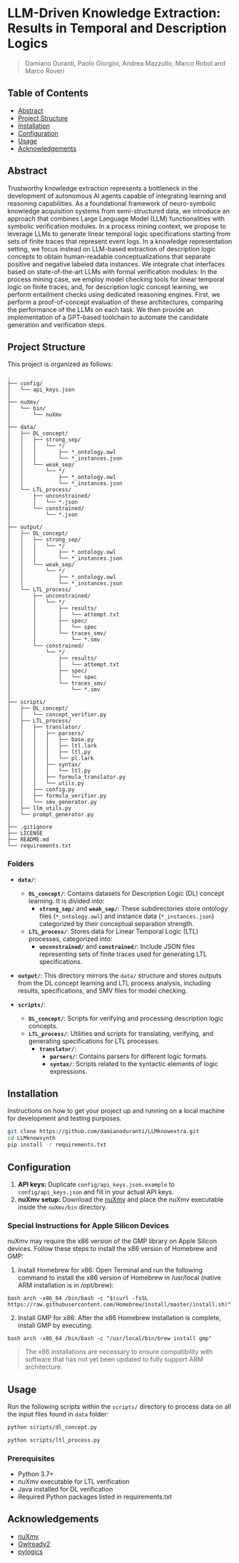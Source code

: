 # LLM-Driven Knowledge Extraction: Results in Temporal and Description Logics

> Damiano Duranti, Paolo Giorgini, Andrea Mazzullo, Marco Robol and Marco Roveri

## Table of Contents

- [Abstract](#abstract)
- [Project Structure](#project-structure)
- [Installation](#installation)
- [Configuration](#configuration)
- [Usage](#usage)
- [Acknowledgements](#acknowledgements)

## Abstract

Trustworthy knowledge extraction represents a bottleneck in the development of autonomous AI agents capable of integrating learning and reasoning capabilities. As a foundational framework of neuro-symbolic knowledge acquisition systems from semi-structured data, we introduce an approach
that combines Large Language Model (LLM) functionalities with symbolic verification modules. In a process mining context, we propose to leverage LLMs to generate linear temporal logic specifications starting from sets of finite traces that represent event logs. In a knowledge representation setting, we focus instead on LLM-based extraction of description logic concepts to obtain human-readable conceptualizations that separate positive and negative labeled data instances. We integrate chat interfaces based on state-of-the-art LLMs with formal verification modules: In the process mining case, we employ model checking tools for linear temporal logic on finite traces; and, for description logic concept learning, we perform entailment checks using dedicated reasoning engines. First, we perform a proof-of-concept evaluation of these architectures, comparing the performance of the LLMs on each task. We then provide an implementation of a GPT-based toolchain to automate the candidate generation and verification steps.

## Project Structure

This project is organized as follows:

```text
.
├── config/
│   └── api_keys.json
│
├── nuXmv/
│   └── bin/
│       └── nuXmv
│
├── data/
│   ├── DL_concept/
│   │   ├── strong_sep/
│   │   │   └── */
│   │   │       ├── *_ontology.owl
│   │   │       └── *_instances.json
│   │   └── weak_sep/
│   │       └── */
│   │           ├── *_ontology.owl
│   │           └── *_instances.json
│   └── LTL_process/
│       ├── unconstrained/
│       │   └── *.json
│       └── constrained/
│           └── *.json
│
├── output/
│   ├── DL_concept/
│   │   ├── strong_sep/
│   │   │   └── */
│   │   │       ├── *_ontology.owl
│   │   │       └── *_instances.json
│   │   └── weak_sep/
│   │       └── */
│   │           ├── *_ontology.owl
│   │           └── *_instances.json
│   └── LTL_process/
│       ├── unconstrained/
│       │   └── */
│       │       ├── results/
│       │       │   └── attempt.txt
│       │       ├── spec/
│       │       │   └── spec
│       │       └── traces_smv/
│       │           └── *.smv
│       └── constrained/
│           └── */
│               ├── results/
│               │   └── attempt.txt
│               ├── spec/
│               │   └── spec
│               └── traces_smv/
│                   └── *.smv
│
├── scripts/
│   ├── DL_concept/
│   │   └── concept_verifier.py
│   ├── LTL_process/
│   │   ├── translator/
│   │   │   ├── parsers/
│   │   │   │   ├── base.py
│   │   │   │   ├── ltl.lark
│   │   │   │   ├── ltl.py
│   │   │   │   └── pl.lark
│   │   │   ├── syntax/
│   │   │   │   └── ltl.py
│   │   │   ├── formula_translator.py
│   │   │   └── utils.py
│   │   ├── config.py
│   │   ├── formula_verifier.py
│   │   └── smv_generator.py
│   ├── llm_utils.py
│   └── prompt_generator.py
│
├── .gitignore
├── LICENSE
├── README.md
└── requirements.txt
```

### Folders

- **`data/`**:
  - **`DL_concept/`**: Contains datasets for Description Logic (DL) concept learning. It is divided into:
    - **`strong_sep/`** and **`weak_sep/`**: These subdirectories store ontology files (`*_ontology.owl`) and instance data (`*_instances.json`) categorized by their conceptual separation strength.
  - **`LTL_process/`**: Stores data for Linear Temporal Logic (LTL) processes, categorized into:
    - **`unconstrained/`** and **`constrained/`**: Include JSON files representing sets of finite traces used for generating LTL specifications.

- **`output/`**: This directory mirrors the `data/` structure and stores outputs from the DL concept learning and LTL process analysis, including results, specifications, and SMV files for model checking.

- **`scripts/`**:
  - **`DL_concept/`**: Scripts for verifying and processing description logic concepts.
  - **`LTL_process/`**: Utilities and scripts for translating, verifying, and generating specifications for LTL processes.
    - **`translator/`**:
      - **`parsers/`**: Contains parsers for different logic formats.
      - **`syntax/`**: Scripts related to the syntactic elements of logic expressions.

## Installation

Instructions on how to get your project up and running on a local machine for development and testing purposes.

```bash
git clone https://github.com/damianoduranti/LLMknowextra.git
cd LLMknowsynth
pip install -r requirements.txt
```

## Configuration

1. **API keys:** Duplicate ```config/api_keys.json.example``` to ```config/api_keys.json``` and fill in your actual API keys.
2. **nuXmv setup:** Download the [nuXmv](https://nuxmv.fbk.eu/) and place the nuXmv executable inside the ```nuXmv/bin``` directory.

### Special Instructions for Apple Silicon Devices

nuXmv may require the x86 version of the GMP library on Apple Silicon devices. Follow these steps to install the x86 version of Homebrew and GMP:

1. Install Homebrew for x86:
Open Terminal and run the following command to install the x86 version of Homebrew in /usr/local (native ARM installation is in /opt/brew):
```
bash arch -x86_64 /bin/bash -c "$(curl -fsSL https://raw.githubusercontent.com/Homebrew/install/master/install.sh)"
```
2. Install GMP for x86:
After the x86 Homebrew installation is complete, install GMP by executing:
```
bash arch -x86_64 /bin/bash -c "/usr/local/bin/brew install gmp"
```

> The x86 installations are necessary to ensure compatibility with software that has not yet been updated to fully support ARM architecture.

## Usage

Run the following scripts within the ```scripts/``` directory to process data on all the input files found in ```data``` folder:

```bash
python scripts/dl_concept.py
```

```bash
python scripts/ltl_process.py
```

### Prerequisites

- Python 3.7+
- nuXmv executable for LTL verification
- Java installed for DL verification
- Required Python packages listed in requirements.txt

## Acknowledgements

- [nuXmv](https://nuxmv.fbk.eu/)
- [Owlready2](https://github.com/pwin/owlready2)
- [pylogics](https://github.com/whitemech/pylogics)

